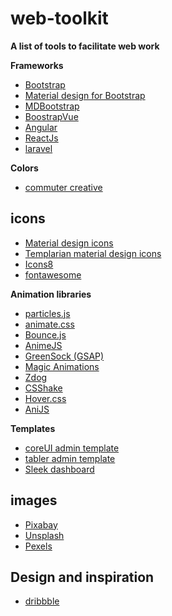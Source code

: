 # web-toolkit
**A list of tools to facilitate web work**

**Frameworks**
- [Bootstrap](https://getbootstrap.com/)
- [Material design for Bootstrap](https://daemonite.github.io/material/)
- [MDBootstrap](https://github.com/mdbootstrap)
- [BoostrapVue](https://bootstrap-vue.js.org/)
- [Angular](https://angular.io)
- [ReactJs](https://reactjs.org/)
- [laravel](https://laravel.com/)

**Colors**
- [commuter creative](http://www.colors.commutercreative.com/grid/)

## icons
- [Material design icons](https://google.github.io/material-design-icons/)
- [Templarian material design icons](https://materialdesignicons.com/)
- [Icons8](https://icons8.com/line-awesome)
- [fontawesome](https://fontawesome.com)

**Animation libraries**
- [particles.js](http://vincentgarreau.com/particles.js/)
- [animate.css](https://github.com/daneden/animate.css/)
- [Bounce.js](bouncejs.com)
- [AnimeJS](https://animejs.com/)
- [GreenSock (GSAP)](https://greensock.com)
- [Magic Animations](https://www.minimamente.com/project/magic/)
- [Zdog](https://zzz.dog/)
- [CSShake](http://elrumordelaluz.github.io/csshake/#1)
- [Hover.css](http://ianlunn.github.io/Hover/)
- [AniJS](http://anijs.github.io/)

 **Templates**
- [coreUI admin template](https://github.com/coreui/coreui-free-bootstrap-admin-template)
- [tabler admin template](https://tabler.io/)
- [Sleek dashboard](https://github.com/tafcoder/sleek-dashboard)


## images

- [Pixabay](http://pixabay.com/)
- [Unsplash](http://unsplash.com/)
- [Pexels](http://pexels.com/)

## Design and inspiration
- [dribbble](https://dribbble.com/)
